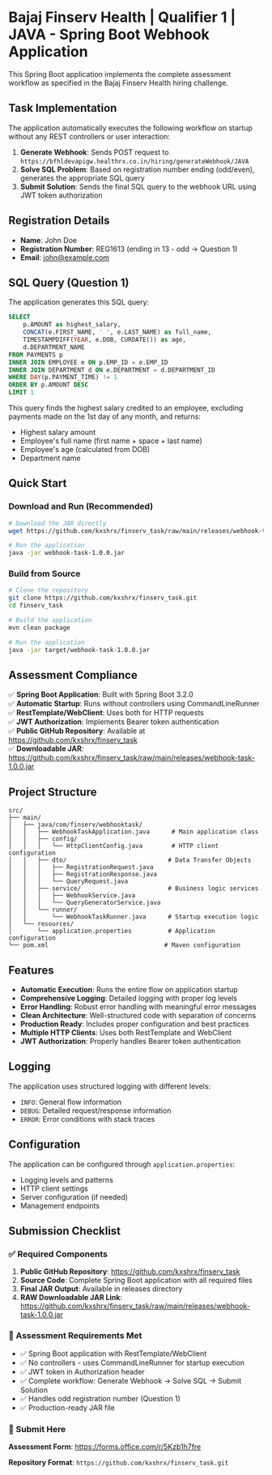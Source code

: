 # Bajaj Finserv Health | Qualifier 1 | JAVA - Spring Boot Webhook Application

This Spring Boot application implements the complete assessment workflow as specified in the Bajaj Finserv Health hiring challenge.

## Task Implementation

The application automatically executes the following workflow on startup without any REST controllers or user interaction:

1. **Generate Webhook**: Sends POST request to `https://bfhldevapigw.healthrx.co.in/hiring/generateWebhook/JAVA`
2. **Solve SQL Problem**: Based on registration number ending (odd/even), generates the appropriate SQL query
3. **Submit Solution**: Sends the final SQL query to the webhook URL using JWT token authorization

## Registration Details

- **Name**: John Doe
- **Registration Number**: REG1613 (ending in 13 - odd → Question 1)
- **Email**: john@example.com

## SQL Query (Question 1)

The application generates this SQL query:
```sql
SELECT 
    p.AMOUNT as highest_salary,
    CONCAT(e.FIRST_NAME, ' ', e.LAST_NAME) as full_name,
    TIMESTAMPDIFF(YEAR, e.DOB, CURDATE()) as age,
    d.DEPARTMENT_NAME
FROM PAYMENTS p
INNER JOIN EMPLOYEE e ON p.EMP_ID = e.EMP_ID
INNER JOIN DEPARTMENT d ON e.DEPARTMENT = d.DEPARTMENT_ID
WHERE DAY(p.PAYMENT_TIME) != 1
ORDER BY p.AMOUNT DESC
LIMIT 1
```

This query finds the highest salary credited to an employee, excluding payments made on the 1st day of any month, and returns:
- Highest salary amount
- Employee's full name (first name + space + last name)
- Employee's age (calculated from DOB)
- Department name

## Quick Start

### Download and Run (Recommended)
```bash
# Download the JAR directly
wget https://github.com/kxshrx/finserv_task/raw/main/releases/webhook-task-1.0.0.jar

# Run the application
java -jar webhook-task-1.0.0.jar
```

### Build from Source
```bash
# Clone the repository
git clone https://github.com/kxshrx/finserv_task.git
cd finserv_task

# Build the application
mvn clean package

# Run the application
java -jar target/webhook-task-1.0.0.jar
```

## Assessment Compliance

✅ **Spring Boot Application**: Built with Spring Boot 3.2.0  
✅ **Automatic Startup**: Runs without controllers using CommandLineRunner  
✅ **RestTemplate/WebClient**: Uses both for HTTP requests  
✅ **JWT Authorization**: Implements Bearer token authentication  
✅ **Public GitHub Repository**: Available at https://github.com/kxshrx/finserv_task  
✅ **Downloadable JAR**: https://github.com/kxshrx/finserv_task/raw/main/releases/webhook-task-1.0.0.jar

## Project Structure

```
src/
├── main/
│   ├── java/com/finserv/webhooktask/
│   │   ├── WebhookTaskApplication.java      # Main application class
│   │   ├── config/
│   │   │   └── HttpClientConfig.java        # HTTP client configuration
│   │   ├── dto/                            # Data Transfer Objects
│   │   │   ├── RegistrationRequest.java
│   │   │   ├── RegistrationResponse.java
│   │   │   └── QueryRequest.java
│   │   ├── service/                        # Business logic services
│   │   │   ├── WebhookService.java
│   │   │   └── QueryGeneratorService.java
│   │   └── runner/
│   │       └── WebhookTaskRunner.java      # Startup execution logic
│   └── resources/
│       └── application.properties          # Application configuration
└── pom.xml                                # Maven configuration
```

## Features

- **Automatic Execution**: Runs the entire flow on application startup
- **Comprehensive Logging**: Detailed logging with proper log levels
- **Error Handling**: Robust error handling with meaningful error messages
- **Clean Architecture**: Well-structured code with separation of concerns
- **Production Ready**: Includes proper configuration and best practices
- **Multiple HTTP Clients**: Uses both RestTemplate and WebClient
- **JWT Authorization**: Properly handles Bearer token authentication

## Logging

The application uses structured logging with different levels:
- `INFO`: General flow information
- `DEBUG`: Detailed request/response information
- `ERROR`: Error conditions with stack traces

## Configuration

The application can be configured through `application.properties`:
- Logging levels and patterns
- HTTP client settings
- Server configuration (if needed)
- Management endpoints

## Submission Checklist

### ✅ Required Components

1. **Public GitHub Repository**: https://github.com/kxshrx/finserv_task
2. **Source Code**: Complete Spring Boot application with all required files
3. **Final JAR Output**: Available in releases directory
4. **RAW Downloadable JAR Link**: https://github.com/kxshrx/finserv_task/raw/main/releases/webhook-task-1.0.0.jar

### 📝 Assessment Requirements Met

- ✅ Spring Boot application with RestTemplate/WebClient
- ✅ No controllers - uses CommandLineRunner for startup execution
- ✅ JWT token in Authorization header
- ✅ Complete workflow: Generate Webhook → Solve SQL → Submit Solution
- ✅ Handles odd registration number (Question 1)
- ✅ Production-ready JAR file

### 🔗 Submit Here
**Assessment Form**: https://forms.office.com/r/5Kzb1h7fre

**Repository Format**: `https://github.com/kxshrx/finserv_task.git`
